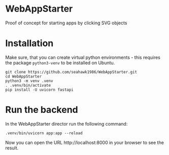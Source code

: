 # WebAppStarter
Proof of concept for starting apps by clicking SVG objects

# Installation
Make sure, that you can create virtual python environments - this requires the package `python3-venv` to be installed on Ubuntu.

```
git clone https://github.com/seahawk1986/WebAppStarter.git
cd WebAppStarter
python3 -m venv .venv
. .venv/bin/activate
pip install -U uvicorn fastapi
```

# Run the backend
In the WebAppStarter director run the following command:
```
.venv/bin/uvicorn app:app --reload
```
Now you can open the URL http://localhost:8000 in your browser to see the result.

